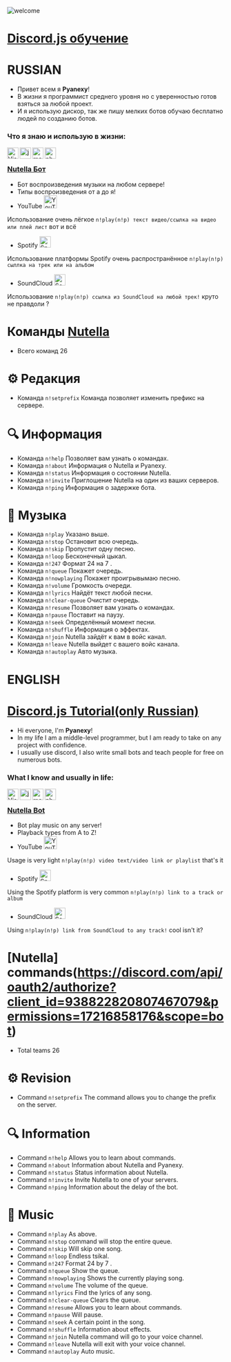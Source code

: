 ![welcome](https://media.discordapp.net/attachments/935879275339452567/940284126634868746/20220207_223226.png) <br/>
# **[Discord.js обучение](https://discord.gg/Xy5FnS5rNd)**

# RUSSIAN
- Привет всем я **Pyanexy**!
- В жизни я программист среднего уровня но с уверенностью готов взяться за любой проект.
- И я использую дискор, так же пишу мелких ботов обучаю бесплатно людей по созданию ботов. <br />

### Что я знаю и использую в жизни:

<img align="left" alt="Visual Studio Code" width="26px" src="https://i.imgur.com/LwSdAlE.png" />
<img align="left" alt="js" width="26px" src="https://i.imgur.com/3u1wzwE.png" />
<img align="left" alt="mongodb" width="26px" src="https://imgur.com/xN5cFRr.png" /> 
<img align="left" alt="photoshop" width="26px" src="https://i.imgur.com/OC1RcS5.jpg" /> <br />

### **[Nutella Бот](https://discord.com/api/oauth2/authorize?client_id=938822820807467079&permissions=17216858176&scope=bot)** <br/>
- Бот воспроизведения музыки на любом сервере!
- Типы воспроизведения от а до я!
- YouTube <img aling="left" alt="YouTube" width="30px" src="https://www.freepnglogos.com/uploads/youtube-logo-hd-8.png" />

 Использование очень лёгкое `n!play(n!p) текст видео/ссылка на видео или плей лист` вот и всё
- Spotify <img aling="left" alt="Spotify" width="26px" src="https://www.freepnglogos.com/uploads/spotify-logo-png/spotify-icon-logo-transparent-vector-1.png" />

 Использование платформы Spotify очень распространённое `n!play(n!p) сыллка на трек или на альбом`
- SoundCloud <img aling="left" alt="SoundCloud" width="26px" src="https://www.freepnglogos.com/uploads/soundcloud-logo-png/soundcloud-logo-soundcloud-icon-logo-png-transparent-svg-vector-bie-supply-13.png" /> 

 Использование `n!play(n!p) ссылка из SoundCloud на любой трек!` круто не правдоли ?<br />

# **Команды [Nutella](https://discord.com/api/oauth2/authorize?client_id=938822820807467079&permissions=17216858176&scope=bot)** <br/>
- Всего команд 26 
 # ⚙ Редакция
- Команда `n!setprefix` Команда позволяет изменить префикс на сервере.
 # 🔍 Информация
- Команда `n!help` Позволяет вам узнать о командах.
- Команда `n!about` Информация о Nutella и Pyanexy.
- Команда `n!status` Информация о состоянии Nutella.
- Команда `n!invite` Приглошение Nutella на один из ваших серверов.
- Команда `n!ping` Информация о задержке бота.

 # 🎵 Музыка
- Команда `n!play` Указано выше.
- Команда `n!stop` Остановит всю очередь.
- Команда `n!skip` Пропустит одну песню.
- Команда `n!loop` Бесконечный цыкал.
- Команда `n!247` Формат 24 на 7 .
- Команда `n!queue` Покажет очередь.
- Команда `n!nowplaying` Покажет проигрывымаю песню.
- Команда `n!volume` Громкость очереди.
- Команда `n!lyrics` Найдёт текст любой песни.
- Команда `n!clear-queue` Очистит очередь.
- Команда `n!resume` Позволяет вам узнать о командах.
- Команда `n!pause` Поставит на паузу.
- Команда `n!seek` Определённый момент песни.
- Команда `n!shuffle` Информация о эффектах.
- Команда `n!join` Nutella зайдёт к вам в войс канал.
- Команда `n!leave` Nutella выйдет с вашего войс канала.
- Команда `n!autoplay` Авто музыка. <br />

# ENGLISH <br/>
# **[Discord.js Tutorial(only Russian)](https://discord.gg/Xy5FnS5rNd)** 
- Hi everyone, I'm **Pyanexy**! 
- In my life I am a middle-level programmer, but I am ready to take on any project with confidence. 
- I usually use discord, I also write small bots and teach people for free on numerous bots. <br /> 
### What I know and usually in life:

<img align="left" alt="Visual Studio Code" width="26px" src="https://i.imgur.com/LwSdAlE.png" />
<img align="left" alt="js" width="26px" src="https://i.imgur.com/3u1wzwE.png" />
<img align="left" alt="mongodb" width="26px" src="https://imgur.com/xN5cFRr.png" /> 
<img align="left" alt="photoshop" width="26px" src="https://i.imgur.com/OC1RcS5.jpg" /> <br />

### **[Nutella Bot](https://discord.com/api/oauth2/authorize?client_id=938822820807467079&permissions=17216858176&scope=bot)** <br/>
- Bot play music on any server!
- Playback types from A to Z!
- YouTube <img aling="left" alt="YouTube" width="30px" src="https://www.freepnglogos.com/uploads/youtube-logo-hd-8.png" />

 Usage is very light `n!play(n!p) video text/video link or playlist` that's it
- Spotify <img aling="left" alt="Spotify" width="26px" src="https://www.freepnglogos.com/uploads/spotify-logo-png/spotify-icon-logo-transparent-vector-1.png" />

 Using the Spotify platform is very common `n!play(n!p) link to a track or album`
- SoundCloud <img aling="left" alt="SoundCloud" width="26px" src="https://www.freepnglogos.com/uploads/soundcloud-logo-png/soundcloud-logo-soundcloud-icon-logo-png-transparent-svg-vector-bie-supply-13.png" />

 Using `n!play(n!p) link from SoundCloud to any track!` cool isn't it?<br />

# **[Nutella] commands(https://discord.com/api/oauth2/authorize?client_id=938822820807467079&permissions=17216858176&scope=bot)**
- Total teams 26
 # ⚙ Revision
- Command `n!setprefix` The command allows you to change the prefix on the server.
 # 🔍 Information 
- Command `n!help` Allows you to learn about commands. 
- Command `n!about` Information about Nutella and Pyanexy. 
- Command `n!status` Status information about Nutella. 
- Command `n!invite` Invite Nutella to one of your servers. 
- Command `n!ping` Information about the delay of the bot. 
 # 🎵 Music 
- Command `n!play` As above. 
- Command `n!stop` command will stop the entire queue. 
- Command `n!skip` Will skip one song. 
- Command `n!loop` Endless tsikal. 
- Command `n!247` Format 24 by 7 . 
- Command `n!queue` Show the queue. 
- Command `n!nowplaying` Shows the currently playing song. 
- Command `n!volume` The volume of the queue. 
- Command `n!lyrics` Find the lyrics of any song. 
- Command `n!clear-queue` Clears the queue. 
- Command `n!resume` Allows you to learn about commands. 
- Command `n!pause` Will pause. 
- Command `n!seek` A certain point in the song.
- Command `n!shuffle` Information about effects. 
- Command `n!join` Nutella command will go to your voice channel. 
- Command `n!leave` Nutella will exit with your voice channel. 
- Command `n!autoplay` Auto music. <br />
